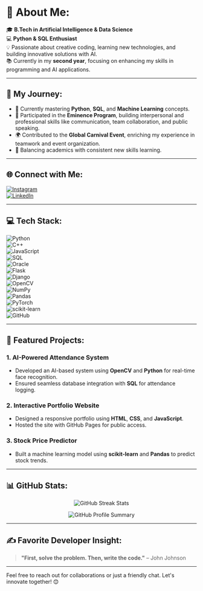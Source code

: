 # 💫 About Me:
🎓 **B.Tech in Artificial Intelligence & Data Science**  
💻 **Python & SQL Enthusiast**  
💡 Passionate about creative coding, learning new technologies, and building innovative solutions with AI.  
📚 Currently in my **second year**, focusing on enhancing my skills in programming and AI applications.  

---

## 🚀 My Journey:
- 🌱 Currently mastering **Python**, **SQL**, and **Machine Learning** concepts.
- 💼 Participated in the **Eminence Program**, building interpersonal and professional skills like communication, team collaboration, and public speaking.
- 🌍 Contributed to the **Global Carnival Event**, enriching my experience in teamwork and event organization.
- 📖 Balancing academics with consistent new skills learning.

---

## 🌐 Connect with Me:  
[![Instagram](https://img.shields.io/badge/Instagram-%23E4405F.svg?style=for-the-badge&logo=Instagram&logoColor=white)](https://instagram.com/jauwwad_5660)  
[![LinkedIn](https://img.shields.io/badge/LinkedIn-%230077B5.svg?style=for-the-badge&logo=linkedin&logoColor=white)](https://linkedin.com/in/razashaikh)  

---

## 💻 Tech Stack:
![Python](https://img.shields.io/badge/python-3670A0?style=for-the-badge&logo=python&logoColor=ffdd54)  
![C++](https://img.shields.io/badge/c++-%2300599C.svg?style=for-the-badge&logo=c%2B%2B&logoColor=white)  
![JavaScript](https://img.shields.io/badge/javascript-%23323330.svg?style=for-the-badge&logo=javascript&logoColor=%23F7DF1E)  
![SQL](https://img.shields.io/badge/sql-%2307405e.svg?style=for-the-badge&logo=postgresql&logoColor=white)  
![Oracle](https://img.shields.io/badge/Oracle-F80000?style=for-the-badge&logo=oracle&logoColor=white)  
![Flask](https://img.shields.io/badge/flask-%23000.svg?style=for-the-badge&logo=flask&logoColor=white)  
![Django](https://img.shields.io/badge/django-%23092E20.svg?style=for-the-badge&logo=django&logoColor=white)  
![OpenCV](https://img.shields.io/badge/opencv-%23white.svg?style=for-the-badge&logo=opencv&logoColor=white)  
![NumPy](https://img.shields.io/badge/numpy-%23013243.svg?style=for-the-badge&logo=numpy&logoColor=white)  
![Pandas](https://img.shields.io/badge/pandas-%23150458.svg?style=for-the-badge&logo=pandas&logoColor=white)  
![PyTorch](https://img.shields.io/badge/PyTorch-%23EE4C2C.svg?style=for-the-badge&logo=PyTorch&logoColor=white)  
![scikit-learn](https://img.shields.io/badge/scikit--learn-%23F7931E.svg?style=for-the-badge&logo=scikit-learn&logoColor=white)  
![GitHub](https://img.shields.io/badge/github-%23121011.svg?style=for-the-badge&logo=github&logoColor=white)  

---

## 📂 Featured Projects:
### 1. **AI-Powered Attendance System**
- Developed an AI-based system using **OpenCV** and **Python** for real-time face recognition.
- Ensured seamless database integration with **SQL** for attendance logging.

### 2. **Interactive Portfolio Website**
- Designed a responsive portfolio using **HTML**, **CSS**, and **JavaScript**.
- Hosted the site with GitHub Pages for public access.

### 3. **Stock Price Predictor**
- Built a machine learning model using **scikit-learn** and **Pandas** to predict stock trends.

---

## 📊 GitHub Stats:
<p align="center">
  <img src="https://github-readme-streak-stats.herokuapp.com/?user=razashaikh26&theme=dark&hide_border=false" alt="GitHub Streak Stats" />
</p>
<p align="center">
  <img src="https://github-profile-summary-cards.vercel.app/api/cards/profile-details?username=razashaikh26&theme=dark" alt="GitHub Profile Summary" />
</p>

---

## ✍️ Favorite Developer Insight:
> **"First, solve the problem. Then, write the code."** – John Johnson

---

Feel free to reach out for collaborations or just a friendly chat. Let's innovate together! 😊
